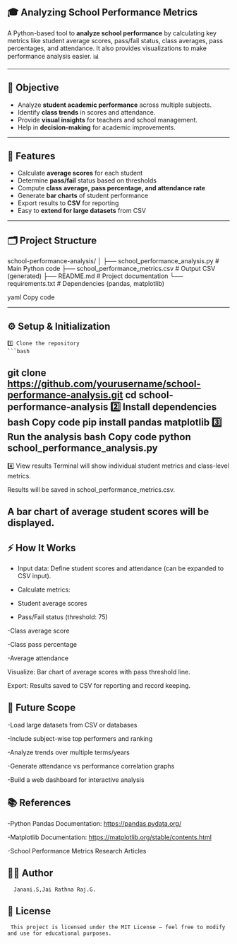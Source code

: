 ## 🎓 Analyzing School Performance Metrics

A Python-based tool to **analyze school performance** by calculating key metrics like student average scores, pass/fail status, class averages, pass percentages, and attendance. It also provides visualizations to make performance analysis easier. 📊

---

## 🎯 Objective

- Analyze **student academic performance** across multiple subjects.
- Identify **class trends** in scores and attendance.
- Provide **visual insights** for teachers and school management.
- Help in **decision-making** for academic improvements.

---

## 📝 Features

- Calculate **average scores** for each student
- Determine **pass/fail** status based on thresholds
- Compute **class average, pass percentage, and attendance rate**
- Generate **bar charts** of student performance
- Export results to **CSV** for reporting
- Easy to **extend for large datasets** from CSV

---

## 🗂️ Project Structure

school-performance-analysis/
│
├── school_performance_analysis.py # Main Python code
├── school_performance_metrics.csv # Output CSV (generated)
├── README.md # Project documentation
└── requirements.txt # Dependencies (pandas, matplotlib)

yaml
Copy code

---

## ⚙️ Setup & Initialization

    1️⃣ Clone the repository
    ```bash
  git clone https://github.com/yourusername/school-performance-analysis.git
  cd school-performance-analysis
  2️⃣ Install dependencies
  bash
  Copy code
  pip install pandas matplotlib
  3️⃣ Run the analysis
  bash
  Copy code
  python school_performance_analysis.py
  ----
  4️⃣ View results
  Terminal will show individual student metrics and class-level metrics.

  Results will be saved in school_performance_metrics.csv.

  A bar chart of average student scores will be displayed.
-----

## ⚡ How It Works

 - Input data: Define student scores and attendance (can be expanded to CSV input).

 - Calculate metrics:

 - Student average scores

 - Pass/Fail status (threshold: 75)

  -Class average score

  -Class pass percentage

  -Average attendance

Visualize: Bar chart of average scores with pass threshold line.

Export: Results saved to CSV for reporting and record keeping.

## 🔮 Future Scope

 -Load large datasets from CSV or databases

 -Include subject-wise top performers and ranking

 -Analyze trends over multiple terms/years

 -Generate attendance vs performance correlation graphs

 -Build a web dashboard for interactive analysis

## 📚 References

  -Python Pandas Documentation: https://pandas.pydata.org/

  -Matplotlib Documentation: https://matplotlib.org/stable/contents.html

  -School Performance Metrics Research Articles
## 👨‍💻 Author
      Janani.S,Jai Rathna Raj.G.
## 📜 License
     This project is licensed under the MIT License — feel free to modify and use for educational purposes.


